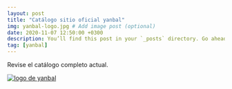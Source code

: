 ```yaml
---
layout: post
title: "Catálogo sitio oficial yanbal"
img: yanbal-logo.jpg # Add image post (optional)
date: 2020-11-07 12:50:00 +0300
description: You’ll find this post in your `_posts` directory. Go ahead and edit it and re-build the site to see your changes. # Add post description (optional)
tag: [yanbal]
---
```

Revise el catálogo completo actual.

[logo2]: https://raw.githubusercontent.com/Betty-C/bef/gh-pages/assets/img/yanbal-logo2.png
[yanbal]: https://docs.yanbal.com/cdigital/ec/2020/c12/oficial/ "clic para visitar CATALOGO YANBAL"
[![logo de yanbal][logo2]][yanbal]


